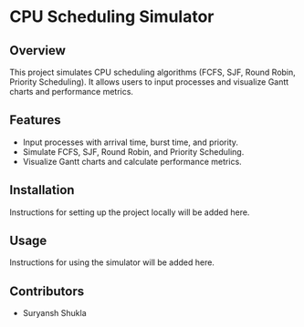 # CPU Scheduling Simulator

## Overview
This project simulates CPU scheduling algorithms (FCFS, SJF, Round Robin, Priority Scheduling). It allows users to input processes and visualize Gantt charts and performance metrics.

## Features
- Input processes with arrival time, burst time, and priority.
- Simulate FCFS, SJF, Round Robin, and Priority Scheduling.
- Visualize Gantt charts and calculate performance metrics.

## Installation
Instructions for setting up the project locally will be added here.

## Usage
Instructions for using the simulator will be added here.

## Contributors
- Suryansh Shukla
